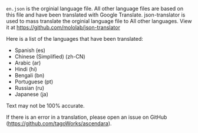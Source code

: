`en.json` is the orginial language file. All other language files are
based on this file and have been translated with Google Translate.
json-translator is used to mass translate the orginial language file to All
other languages. View it at https://github.com/mololab/json-translator

Here is a list of the languages that have been translated:

- Spanish (es)
- Chinese (Simplified) (zh-CN)
- Arabic (ar)
- Hindi (hi)
- Bengali (bn)
- Portuguese (pt)
- Russian (ru)
- Japanese (ja)

Text may not be 100% accurate.

If there is an error in a translation, please open an issue
on GitHub (https://github.com/tagoWorks/ascendara).
